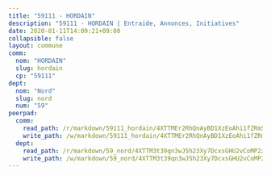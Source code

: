 ```yaml
---
title: "59111 - HORDAIN"
description: "59111 - HORDAIN | Entraide, Annonces, Initiatives"
date: 2020-01-11T14:09:21+09:00
collapsible: false
layout: commune
comm:
  nom: "HORDAIN"
  slug: hordain
  cp: "59111"
dept:
  nom: "Nord"
  slug: nord
  num: "59"
peerpad:
  comm:
    read_path: /r/markdown/59111_hordain/4XTTMEr2RhQnAyBD1XzEoAhi1fZRmS2HLCG73QRz5mQEmVJ6Z
    write_path: /w/markdown/59111_hordain/4XTTMEr2RhQnAyBD1XzEoAhi1fZRmS2HLCG73QRz5mQEmVJ6Z-K3TgU7ijLrPaXMsaMZEBMQTxSFpBh2PztXgCUsqht1tHsia44E4pRdTy2J59vL5hUgHoCfC7swP2eHYxD1wnNkndxXb2GoNE7u1pwndhrJJerTwJEhKnyoMZ3o2oaqha2Fh33h3b
  dept:
    read_path: /r/markdown/59_nord/4XTTM3t39qn3wJ5h23Xy7DcxsGHU2vCoMP2z3iS4TUn3TrtdJ
    write_path: /w/markdown/59_nord/4XTTM3t39qn3wJ5h23Xy7DcxsGHU2vCoMP2z3iS4TUn3TrtdJ-K3TgTuZGkuZqXfr6fpmH7pGsMT6ndvZQMyRDze5QBt7XScLWHoBi246kLoDKpTH2Yo4f3AFSSJqGc2ozvNww7qPLqsDjpvahxCbQ6F5znbfjp6kVgaDcTYc9LyhwSfYuCevnvZUQ
---
```


